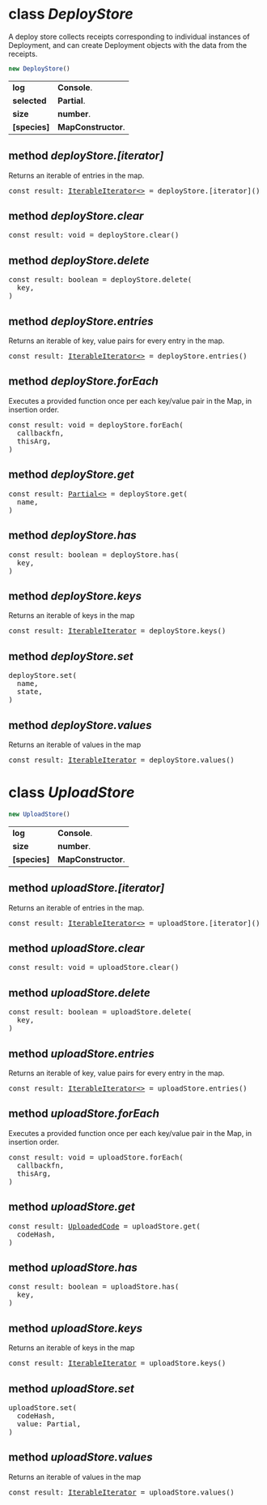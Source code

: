 <!-- @hackbg/docs: begin -->

# class *DeployStore*
A deploy store collects receipts corresponding to individual instances of Deployment,
and can create Deployment objects with the data from the receipts.

```typescript
new DeployStore()
```

<table><tbody>
<tr><td valign="top">
<strong>log</strong></td>
<td><strong>Console</strong>. </td></tr>
<tr><td valign="top">
<strong>selected</strong></td>
<td><strong>Partial</strong>. </td></tr>
<tr><td valign="top">
<strong>size</strong></td>
<td><strong>number</strong>. </td></tr>
<tr><td valign="top">
<strong>[species]</strong></td>
<td><strong>MapConstructor</strong>. </td></tr></tbody></table>

## method *deployStore.[iterator]*
Returns an iterable of entries in the map.
<pre>
const result: <a href="https://example.com">IterableIterator<></a> = deployStore.[iterator]()
</pre>

## method *deployStore.clear*
<pre>
const result: void = deployStore.clear()
</pre>

## method *deployStore.delete*

<pre>
const result: boolean = deployStore.delete(
  key,
)
</pre>

## method *deployStore.entries*
Returns an iterable of key, value pairs for every entry in the map.
<pre>
const result: <a href="https://example.com">IterableIterator<></a> = deployStore.entries()
</pre>

## method *deployStore.forEach*
Executes a provided function once per each key/value pair in the Map, in insertion order.
<pre>
const result: void = deployStore.forEach(
  callbackfn,
  thisArg,
)
</pre>

## method *deployStore.get*
<pre>
const result: <a href="https://example.com">Partial<></a> = deployStore.get(
  name,
)
</pre>

## method *deployStore.has*

<pre>
const result: boolean = deployStore.has(
  key,
)
</pre>

## method *deployStore.keys*
Returns an iterable of keys in the map
<pre>
const result: <a href="https://example.com">IterableIterator<string></a> = deployStore.keys()
</pre>

## method *deployStore.set*
<pre>
deployStore.set(
  name,
  state,
)
</pre>

## method *deployStore.values*
Returns an iterable of values in the map
<pre>
const result: <a href="https://example.com">IterableIterator<Partial></a> = deployStore.values()
</pre>

# class *UploadStore*
```typescript
new UploadStore()
```

<table><tbody>
<tr><td valign="top">
<strong>log</strong></td>
<td><strong>Console</strong>. </td></tr>
<tr><td valign="top">
<strong>size</strong></td>
<td><strong>number</strong>. </td></tr>
<tr><td valign="top">
<strong>[species]</strong></td>
<td><strong>MapConstructor</strong>. </td></tr></tbody></table>

## method *uploadStore.[iterator]*
Returns an iterable of entries in the map.
<pre>
const result: <a href="https://example.com">IterableIterator<></a> = uploadStore.[iterator]()
</pre>

## method *uploadStore.clear*
<pre>
const result: void = uploadStore.clear()
</pre>

## method *uploadStore.delete*

<pre>
const result: boolean = uploadStore.delete(
  key,
)
</pre>

## method *uploadStore.entries*
Returns an iterable of key, value pairs for every entry in the map.
<pre>
const result: <a href="https://example.com">IterableIterator<></a> = uploadStore.entries()
</pre>

## method *uploadStore.forEach*
Executes a provided function once per each key/value pair in the Map, in insertion order.
<pre>
const result: void = uploadStore.forEach(
  callbackfn,
  thisArg,
)
</pre>

## method *uploadStore.get*
<pre>
const result: <a href="https://example.com">UploadedCode</a> = uploadStore.get(
  codeHash,
)
</pre>

## method *uploadStore.has*

<pre>
const result: boolean = uploadStore.has(
  key,
)
</pre>

## method *uploadStore.keys*
Returns an iterable of keys in the map
<pre>
const result: <a href="https://example.com">IterableIterator<string></a> = uploadStore.keys()
</pre>

## method *uploadStore.set*
<pre>
uploadStore.set(
  codeHash,
  value: Partial<UploadedCode>,
)
</pre>

## method *uploadStore.values*
Returns an iterable of values in the map
<pre>
const result: <a href="https://example.com">IterableIterator<UploadedCode></a> = uploadStore.values()
</pre>
<!-- @hackbg/docs: end -->